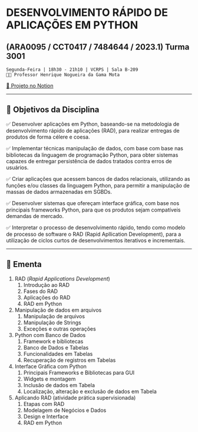 
# **DESENVOLVIMENTO RÁPIDO DE APLICAÇÕES EM PYTHON**
## (ARA0095 / CCT0417 / 7484644 / 2023.1) Turma 3001

    Segunda-Feira | 18h30 - 21h10 | VCRPS | Sala B-209
    👨🏻 Professor Henrique Nogueira da Gama Mota

[🔗 Projeto no Notion](https://gabrielmdev.notion.site/ARA0095-DESENV-R-PIDO-DE-APLIC-EM-PYTHON-459e3c32d1074bac8d710c8651d904fc)

---
## 🎯 **Objetivos da Disciplina**
­✅ Desenvolver aplicações em Python, baseando­-se na metodologia de desenvolvimento rápido de aplicações (RAD), para realizar entregas de produtos de forma célere e coesa. 

✅ Implementar técnicas manipulação de dados, com base com base nas bibliotecas da linguagem de programação Python, para obter sistemas capazes de entregar persistência de dados tratados contra erros de usuários.

✅ Criar aplicações que acessem bancos de dados relacionais, utilizando as funções e/ou classes da linguagem Python, para permitir a manipulação de massas de dados armazenadas em SGBDs.

✅ Desenvolver sistemas que ofereçam interface gráfica, com base nos principais frameworks Python, para que os produtos sejam compatíveis demandas de mercado.

✅ Interpretar o processo de desenvolvimento rápido, tendo como modelo de processo de software o RAD (Rapid Apllication Development), para a utilização de ciclos curtos de desenvolvimentos iterativos e incrementais.

---
## 📄 **Ementa**


1. RAD (*Rapid Applications Development*)
   1. Introdução ao RAD
   2. Fases do RAD
   3. Aplicações do RAD
   4. RAD em Python
2. Manipulação de dados em arquivos
   1. Manipulação de arquivos
   2. Manipulação de Strings
   3. Exceções e outras operações
3. Python com Banco de Dados
   1. Framework e bibliotecas
   2. Banco de Dados e Tabelas
   3. Funcionalidades em Tabelas
   4. Recuperação de registros em Tabelas
4. Interface Gráfica com Python
   1. Principais Frameworks e Bibliotecas para GUI
   2. Widgets e montagem
   3. Inclusão de dados em Tabela
   4. Localização, alteração e exclusão de dados em Tabela
5. Aplicando RAD (atividade prática supervisionada)
   1. Etapas com RAD
   2. Modelagem de Negócios e Dados
   3. Design e Interface
   4. RAD em Python

